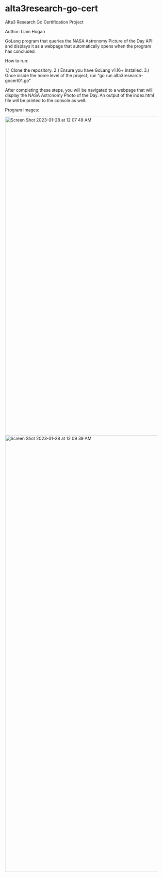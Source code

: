 # alta3research-go-cert
Alta3 Research Go Certification Project

Author: Liam Hogan

GoLang program that queries the NASA Astronomy Picture of the Day API and displays it as a webpage that automatically opens when the program has concluded. 

How to run:

1.) Clone the repository. 
2.) Ensure you have GoLang v1.16+ installed.
3.) Once inside the home level of the project, run "go run alta3research-gocert01.go"

After completing these steps, you will be navigated to a webpage that will display the NASA Astronomy Photo of the Day. An output of the index.html file will be printed to the console as well.

Program Images:

<img width="1044" alt="Screen Shot 2023-01-28 at 12 07 49 AM" src="https://user-images.githubusercontent.com/22806232/215252451-d1b54144-69c2-4134-babf-f8918df5240a.png">

<img width="1432" alt="Screen Shot 2023-01-28 at 12 09 39 AM" src="https://user-images.githubusercontent.com/22806232/215252474-0e6afa74-feb6-4ace-8afc-fdde9384979f.png">


